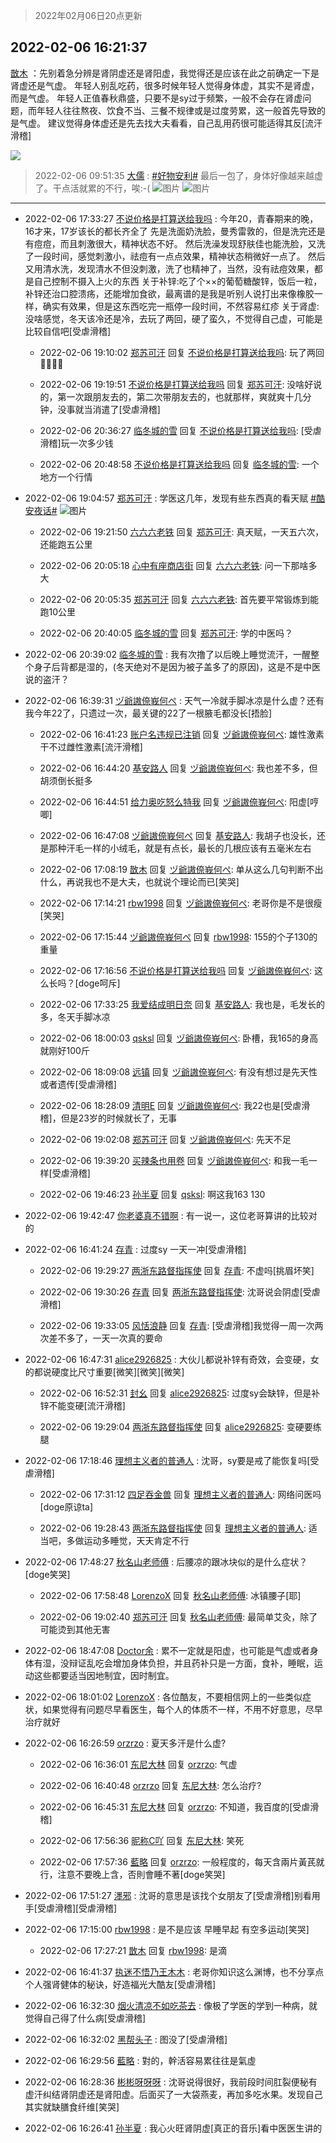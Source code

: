 > 2022年02月06日20点更新
<link rel="stylesheet" href="https://cdn.jsdelivr.net/gh/taotie6/sampleJSON@main/css/photo_show.css">
<meta name="referrer" content="no-referrer" />


 ## 2022-02-06 16:21:37 

 [㪚木](https://www.coolapk.com/feed/33345791?shareKey=OGNlNzFhYmQ0NGZiNjFmZjhlMDA~) ：先别着急分辨是肾阴虚还是肾阳虚，我觉得还是应该在此之前确定一下是肾虚还是气虚。
年轻人别乱吃药，很多时候年轻人觉得身体虚，其实不是肾虚，而是气虚。
年轻人正值春秋鼎盛，只要不是sy过于频繁，一般不会存在肾虚问题，而年轻人往往熬夜、饮食不当、三餐不规律或是过度劳累<!--break-->，这一般首先导致的是气虚。
建议觉得身体虚还是先去找大夫看看，自己乱用药很可能适得其反[流汗滑稽] 

<div class="album">
<img class="img-item" src="https://image.coolapk.com/feed/2019/0507/23/1081091_4549_3005@356x200.gif" />
</div>

> 2022-02-06 09:51:35 
> [大儒](https://www.coolapk.com/feed/33337700?shareKey=NTdlY2VhOTYxMWQyNjFmZjhlMDA~) : <a class="feed-link-tag" href="/t/好物安利?type=0">#好物安利#</a> 最后一包了，身体好像越来越虚了。干点活就累的不行，唉:-( 
![图片](https://image.coolapk.com/feed/2022/0206/09/538979_d0a04691_2324_1715_422@2494x3325.jpeg)
![图片](https://image.coolapk.com/feed/2022/0206/09/538979_57982e48_2324_1722_626@2494x3325.jpeg)

 ------- 

- 2022-02-06 17:33:27 [不说价格是打算送给我吗](uid=3415876) : 今年20，青春期来的晚，
16才来，17岁该长的都长齐全了
先是洗面奶洗脸，曼秀雷敦的，但是洗完还是有痘痘，而且刺激很大，精神状态不好。
然后洗澡发现舒肤佳也能洗脸，又洗了一段时间，感觉刺激小，祛痘有一点点效果，精神状态稍微好一点了。
然后又用清水洗，发现清水不但没刺激<!--break-->，洗了也精神了，当然，没有祛痘效果，都是自己控制不摄入上火的东西
关于补锌:吃了个××的葡萄糖酸锌，饭后一粒，补锌还治口腔溃疡，还能增加食欲，最离谱的是我是听别人说打出来像橡胶一样，确实有效果，但是这东西吃完一瓶停一段时间，不然容易红疹
关于肾虚:
没啥感觉，冬天该冷还是冷，去玩了两回，硬了蛮久，不觉得自己虚，可能是比较自信吧[受虐滑稽] 

    - 2022-02-06 19:10:02 [郑苏可汗](uid=678781) 回复 [不说价格是打算送给我吗](uid=3415876): 玩了两回🎤🎤🎤🎤 

    - 2022-02-06 19:19:51 [不说价格是打算送给我吗](uid=3415876) 回复 [郑苏可汗](uid=678781): 没啥好说的，第一次跟朋友去的，第二次带朋友去的，也就那样，爽就爽十几分钟，没事就当消遣了[受虐滑稽] 

    - 2022-02-06 20:36:27 [临冬城的雪](uid=698922) 回复 [不说价格是打算送给我吗](uid=3415876): [受虐滑稽]玩一次多少钱 

    - 2022-02-06 20:48:58 [不说价格是打算送给我吗](uid=3415876) 回复 [临冬城的雪](uid=698922): 一个地方一个行情 

- 2022-02-06 19:04:57 [郑苏可汗](uid=678781) : 学医这几年，发现有些东西真的看天赋 <a class="feed-link-tag" href="/t/酷安夜话?type=0">#酷安夜话#</a> ![图片](https://image.coolapk.com/feed/2022/0206/19/678781_8a477c0d_5496_1894_119@1080x3331.jpeg)

    - 2022-02-06 19:21:50 [六六六老铁](uid=1165265) 回复 [郑苏可汗](uid=678781): 真天赋，一天五六次，还能跑五公里 

    - 2022-02-06 20:05:18 [心中有座商店街](uid=1636078) 回复 [六六六老铁](uid=1165265): 问一下那啥多大 

    - 2022-02-06 20:05:35 [郑苏可汗](uid=678781) 回复 [六六六老铁](uid=1165265): 首先要平常锻炼到能跑10公里 

    - 2022-02-06 20:40:05 [临冬城的雪](uid=698922) 回复 [郑苏可汗](uid=678781): 学的中医吗？ 

- 2022-02-06 20:39:02 [临冬城的雪](uid=698922) : 我有次撸了以后晚上睡觉流汗，一醒整个身子后背都是湿的，(冬天绝对不是因为被子盖多了的原因)，这是不是中医说的盗汗？ 

- 2022-02-06 16:39:31 [ヅ爺謸倷峩何ぺ](uid=11968954) : 天气一冷就手脚冰凉是什么虚？还有我今年22了，只遗过一次，最关键的22了一根腋毛都没长[捂脸] 

    - 2022-02-06 16:41:23 [账户名违规已注销](uid=1039732) 回复 [ヅ爺謸倷峩何ぺ](uid=11968954): 雄性激素干不过雌性激素[流汗滑稽] 

    - 2022-02-06 16:44:20 [基安路人](uid=2793344) 回复 [ヅ爺謸倷峩何ぺ](uid=11968954): 我也差不多，但胡须倒长挺多 

    - 2022-02-06 16:44:51 [给力奥吃怒么特我](uid=3878354) 回复 [ヅ爺謸倷峩何ぺ](uid=11968954): 阳虚[哼唧] 

    - 2022-02-06 16:47:08 [ヅ爺謸倷峩何ぺ](uid=11968954) 回复 [基安路人](uid=2793344): 我胡子也没长，还是那种汗毛一样的小绒毛，就是有点长，最长的几根应该有五毫米左右 

    - 2022-02-06 17:08:19 [㪚木](uid=1081091) 回复 [ヅ爺謸倷峩何ぺ](uid=11968954): 单从这么几句判断不出什么，再说我也不是大夫，也就说个理论而已[笑哭] 

    - 2022-02-06 17:14:21 [rbw1998](uid=602980) 回复 [ヅ爺謸倷峩何ぺ](uid=11968954): 老哥你是不是很瘦[笑哭] 

    - 2022-02-06 17:15:44 [ヅ爺謸倷峩何ぺ](uid=11968954) 回复 [rbw1998](uid=602980): 155的个子130的重量 

    - 2022-02-06 17:16:56 [不说价格是打算送给我吗](uid=3415876) 回复 [ヅ爺謸倷峩何ぺ](uid=11968954): 这么长吗？[doge呵斥] 

    - 2022-02-06 17:33:25 [我爱结成明日奈](uid=1772977) 回复 [基安路人](uid=2793344): 我也是，毛发长的多，冬天手脚冰凉 

    - 2022-02-06 18:00:03 [qsksl](uid=2849954) 回复 [ヅ爺謸倷峩何ぺ](uid=11968954): 卧槽，我165的身高就刚好100斤 

    - 2022-02-06 18:09:08 [远镇](uid=1471248) 回复 [ヅ爺謸倷峩何ぺ](uid=11968954): 有没有想过是先天性或者遗传[受虐滑稽] 

    - 2022-02-06 18:28:09 [清明E](uid=1792072) 回复 [ヅ爺謸倷峩何ぺ](uid=11968954): 我22也是[受虐滑稽]，但是23岁的时候就长了，无事 

    - 2022-02-06 19:02:08 [郑苏可汗](uid=678781) 回复 [ヅ爺謸倷峩何ぺ](uid=11968954): 先天不足 

    - 2022-02-06 19:39:20 [买辣条也用卷](uid=1585123) 回复 [ヅ爺謸倷峩何ぺ](uid=11968954): 和我一毛一样[受虐滑稽] 

    - 2022-02-06 19:46:23 [孙半夏](uid=1851173) 回复 [qsksl](uid=2849954): 啊这我163 130 

- 2022-02-06 19:42:47 [你老婆真不错啊](uid=3261967) : 有一说一，这位老哥算讲的比较对的 

- 2022-02-06 16:41:24 [存青](uid=1006954) : 过度sy 一天一冲[受虐滑稽] 

    - 2022-02-06 19:29:27 [两浙东路督指挥使](uid=2394854) 回复 [存青](uid=1006954): 不虚吗[挑眉坏笑] 

    - 2022-02-06 19:30:26 [存青](uid=1006954) 回复 [两浙东路督指挥使](uid=2394854): 沈哥说会阴虚[受虐滑稽] 

    - 2022-02-06 19:33:05 [风恬浪静](uid=2415886) 回复 [存青](uid=1006954): [受虐滑稽]我觉得一周一次两次差不多了，一天一次真的要命 

- 2022-02-06 16:47:31 [alice2926825](uid=1064232) : 大伙儿都说补锌有奇效，会变硬，女的都说硬度比尺寸重要[微笑][微笑][微笑] 

    - 2022-02-06 16:52:31 [封幺](uid=7962820) 回复 [alice2926825](uid=1064232): 过度sy会缺锌，但是补锌不能变硬[流汗滑稽] 

    - 2022-02-06 19:29:04 [两浙东路督指挥使](uid=2394854) 回复 [alice2926825](uid=1064232): 变硬要练腿 

- 2022-02-06 17:18:46 [理想主义者的普通人](uid=1708330) : 沈哥，sy要是戒了能恢复吗[受虐滑稽] 

    - 2022-02-06 17:31:12 [四足吞金兽](uid=2416312) 回复 [理想主义者的普通人](uid=1708330): 网络问医吗[doge原谅ta] 

    - 2022-02-06 19:28:43 [两浙东路督指挥使](uid=2394854) 回复 [理想主义者的普通人](uid=1708330): 适当吧，多做运动多睡觉，天天肯定不行 

- 2022-02-06 17:48:27 [秋名山老师傅](uid=2775928) : 后腰凉的跟冰块似的是什么症状？[doge笑哭] 

    - 2022-02-06 17:58:48 [LorenzoX](uid=645650) 回复 [秋名山老师傅](uid=2775928): 冰镇腰子[耶] 

    - 2022-02-06 19:02:40 [郑苏可汗](uid=678781) 回复 [秋名山老师傅](uid=2775928): 最简单艾灸，除了可能烫到其他无害 

- 2022-02-06 18:47:08 [Doctor余](uid=1383402) : 累不一定就是阳虚，也可能是气虚或者身体有湿，没辩证乱吃会增加身体负担，并且药补只是一方面，食补，睡眠，运动这些都要适当因地制宜，因时制宜。 

- 2022-02-06 18:01:02 [LorenzoX](uid=645650) : 各位酷友，不要相信网上的一些类似症状，如果觉得有问题尽早看医生，每个人的体质不一样，不用不好意思，尽早治疗就好 

- 2022-02-06 16:26:59 [orzrzo](uid=1007653) : 夏天多汗是什么虚? 

    - 2022-02-06 16:36:01 [东尼大林](uid=1612569) 回复 [orzrzo](uid=1007653): 气虚 

    - 2022-02-06 16:40:48 [orzrzo](uid=1007653) 回复 [东尼大林](uid=1612569): 怎么治疗? 

    - 2022-02-06 16:45:31 [东尼大林](uid=1612569) 回复 [orzrzo](uid=1007653): 不知道，我百度的[受虐滑稽] 

    - 2022-02-06 17:56:36 [昵称C吖](uid=1091235) 回复 [东尼大林](uid=1612569): 笑死 

    - 2022-02-06 17:57:36 [藍略](uid=4334799) 回复 [orzrzo](uid=1007653): 一般程度的，每天含兩片黃芪就行，注意不要晚上含，否則會睡不著[doge笑哭] 

- 2022-02-06 17:51:27 [濹邪](uid=1210426) : 沈哥的意思是该找个女朋友了[受虐滑稽]别看用手[受虐滑稽][受虐滑稽] 

- 2022-02-06 17:15:00 [rbw1998](uid=602980) : 是不是应该 早睡早起 有空多运动[笑哭] 

    - 2022-02-06 17:27:21 [㪚木](uid=1081091) 回复 [rbw1998](uid=602980): 是滴 

- 2022-02-06 16:41:37 [执迷不悟乃王木木](uid=2085738) : 老哥你知识这么渊博，也不分享点个人强肾健体的秘诀，好造福光大酷友[受虐滑稽] 

- 2022-02-06 16:32:30 [烟火清凉不如吃茶去](uid=4279524) : 像极了学医的学到一种病，就觉得自己得了什么病[受虐滑稽] 

- 2022-02-06 16:32:02 [黑帮头子](uid=2838832) : 图没了[受虐滑稽] 

- 2022-02-06 16:29:56 [藍略](uid=4334799) : 對的，幹活容易累往往是氣虛 

- 2022-02-06 16:28:36 [彬彬呀呀呀](uid=3373298) : 沈哥说得很好，我前段时间肛裂便秘有虚汗纠结肾阴虚还是肾阳虚。后面买了一大袋燕麦，再加多吃水果。发现自己其实就缺膳食纤维[笑哭] 

- 2022-02-06 16:26:41 [孙半夏](uid=1851173) : 我心火旺肾阴虚[真正的音乐]看中医医生讲的 

